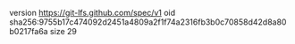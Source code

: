 version https://git-lfs.github.com/spec/v1
oid sha256:9755b17c474092d2451a4809a2f1f74a2316fb3b0c70858d42d8a80b0217fa6a
size 29
